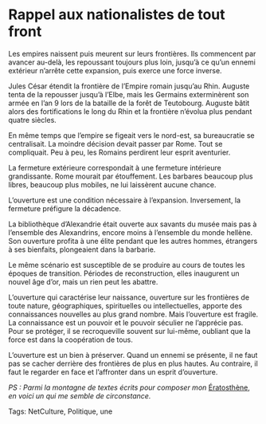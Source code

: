 # Rappel aux nationalistes de tout front

Les empires naissent puis meurent sur leurs frontières. Ils commencent par avancer au-delà, les repoussant toujours plus loin, jusqu’à ce qu’un ennemi extérieur n’arrête cette expansion, puis exerce une force inverse.

Jules César étendit la frontière de l’Empire romain jusqu’au Rhin. Auguste tenta de la repousser jusqu’à l’Elbe, mais les Germains exterminèrent son armée en l’an 9 lors de la bataille de la forêt de Teutobourg. Auguste bâtit alors des fortifications le long du Rhin et la frontière n’évolua plus pendant quatre siècles.

En même temps que l’empire se figeait vers le nord-est, sa bureaucratie se centralisait. La moindre décision devait passer par Rome. Tout se compliquait. Peu à peu, les Romains perdirent leur esprit aventurier.

La fermeture extérieure correspondait à une fermeture intérieure grandissante. Rome mourait par étouffement. Les barbares beaucoup plus libres, beaucoup plus mobiles, ne lui laissèrent aucune chance.

L’ouverture est une condition nécessaire à l’expansion. Inversement, la fermeture préfigure la décadence.

La bibliothèque d’Alexandrie était ouverte aux savants du musée mais pas à l’ensemble des Alexandrins, encore moins à l’ensemble du monde hellène. Son ouverture profita à une élite pendant que les autres hommes, étrangers à ses bienfaits, plongeaient dans la barbarie.

Le même scénario est susceptible de se produire au cours de toutes les époques de transition. Périodes de reconstruction, elles inaugurent un nouvel âge d’or, mais un rien peut les abattre.

L’ouverture qui caractérise leur naissance, ouverture sur les frontières de toute nature, géographiques, spirituelles ou intellectuelles, apporte des connaissances nouvelles au plus grand nombre. Mais l’ouverture est fragile. La connaissance est un pouvoir et le pouvoir séculier ne l’apprécie pas. Pour se protéger, il se recroqueville souvent sur lui-même, oubliant que la force est dans la coopération de tous.

L’ouverture est un bien à préserver. Quand un ennemi se présente, il ne faut pas se cacher derrière des frontières de plus en plus hautes. Au contraire, il faut le regarder en face et l’affronter dans un esprit d’ouverture.

*PS : Parmi la montagne de textes écrits pour composer mon* [Ératosthène](/eratosthene/), *en voici un qui me semble de circonstance.*

Tags: NetCulture, Politique, une